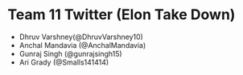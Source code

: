 # Team 11 Twitter (Elon Take Down)
- Dhruv Varshney(@DhruvVarshney10)
- Anchal Mandavia (@AnchalMandavia)
- Gunraj Singh (@gunrajsingh15)
- Ari Grady (@Smalls141414)
